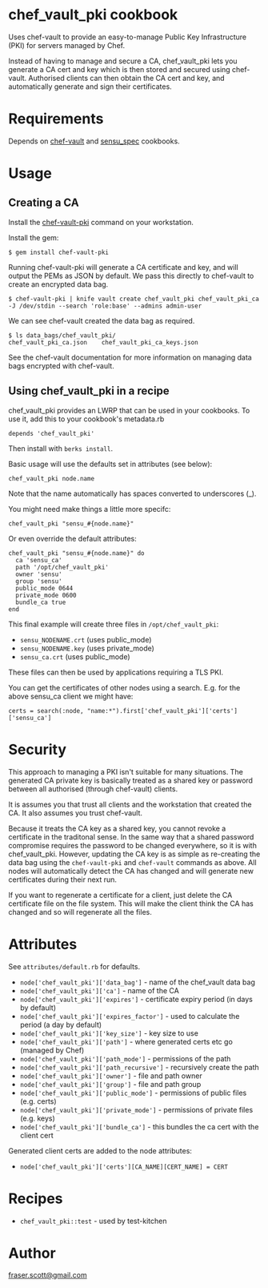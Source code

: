 # chef\_vault\_pki cookbook

Uses chef-vault to provide an easy-to-manage Public Key Infrastructure (PKI) for servers managed by Chef.

Instead of having to manage and secure a CA, chef\_vault\_pki lets you generate a CA cert and key which is then stored and secured using chef-vault. Authorised clients can then obtain the CA cert and key, and automatically generate and sign their certificates.

# Requirements

Depends on [chef-vault](http://community.opscode.com/cookbooks/chef-vault) and [sensu\_spec](http://community.opscode.com/cookbooks/sensu_spec) cookbooks.

# Usage

## Creating a CA

Install the [chef-vault-pki](https://github.com/zeroXten/chef-vault-pki) command on your workstation.

Install the gem:

    $ gem install chef-vault-pki

Running chef-vault-pki will generate a CA certificate and key, and will output the PEMs as JSON by default. We pass this directly to chef-vault to create an encrypted data bag.

    $ chef-vault-pki | knife vault create chef_vault_pki chef_vault_pki_ca -J /dev/stdin --search 'role:base' --admins admin-user

We can see chef-vault created the data bag as required.

    $ ls data_bags/chef_vault_pki/
    chef_vault_pki_ca.json    chef_vault_pki_ca_keys.json

See the chef-vault documentation for more information on managing data bags encrypted with chef-vault.

## Using chef\_vault\_pki in a recipe

chef\_vault\_pki provides an LWRP that can be used in your cookbooks. To use it, add this to your cookbook's metadata.rb

    depends 'chef_vault_pki'

Then install with `berks install`.

Basic usage will use the defaults set in attributes (see below):

    chef_vault_pki node.name

Note that the name automatically has spaces converted to underscores (\_).

You might need make things a little more specifc:

    chef_vault_pki "sensu_#{node.name}"

Or even override the default attributes:

    chef_vault_pki "sensu_#{node.name}" do
      ca 'sensu_ca'
      path '/opt/chef_vault_pki'
      owner 'sensu'
      group 'sensu'
      public_mode 0644
      private_mode 0600
      bundle_ca true
    end

This final example will create three files in `/opt/chef_vault_pki`:

* `sensu_NODENAME.crt` (uses public\_mode)
* `sensu_NODENAME.key` (uses private\_mode)
* `sensu_ca.crt` (uses public\_mode)

These files can then be used by applications requiring a TLS PKI.

You can get the certificates of other nodes using a search. E.g. for the above sensu\_ca client we might have:

    certs = search(:node, "name:*").first['chef_vault_pki']['certs']['sensu_ca']

# Security

This approach to managing a PKI isn't suitable for many situations. The generated CA private key is basically treated as a shared key or password between all authorised (through chef-vault) clients.

It is assumes you that trust all clients and the workstation that created the CA. It also assumes you trust chef-vault.

Because it treats the CA key as a shared key, you cannot revoke a certificate in the traditonal sense. In the same way that a shared password compromise requires the password to be changed everywhere, so it is with chef\_vault\_pki. However, updating the CA key is as simple as re-creating the data bag using the `chef-vault-pki` and `chef-vault` commands as above. All nodes will automatically detect the CA has changed and will generate new certificates during their next run.

If you want to regenerate a certificate for a client, just delete the CA certificate file on the file system. This will make the client think the CA has changed and so will regenerate all the files.

# Attributes

See `attributes/default.rb` for defaults.

* `node['chef_vault_pki']['data_bag']` - name of the chef\_vault data bag
* `node['chef_vault_pki']['ca']` - name of the CA
* `node['chef_vault_pki']['expires']` - certificate expiry period (in days by default)
* `node['chef_vault_pki']['expires_factor']` - used to calculate the period (a day by default)
* `node['chef_vault_pki']['key_size']` - key size to use
* `node['chef_vault_pki']['path']` - where generated certs etc go (managed by Chef)
* `node['chef_vault_pki']['path_mode']` - permissions of the path
* `node['chef_vault_pki']['path_recursive']` - recursively create the path
* `node['chef_vault_pki']['owner']` - file and path owner
* `node['chef_vault_pki']['group']` - file and path group
* `node['chef_vault_pki']['public_mode']` - permissions of public files (e.g. certs)
* `node['chef_vault_pki']['private_mode']` - permissions of private files (e.g. keys)
* `node['chef_vault_pki']['bundle_ca']` - this bundles the ca cert with the client cert

Generated client certs are added to the node attributes:

* `node['chef_vault_pki']['certs'][CA_NAME][CERT_NAME] = CERT`

# Recipes

* `chef_vault_pki::test` - used by test-kitchen

# Author

fraser.scott@gmail.com
